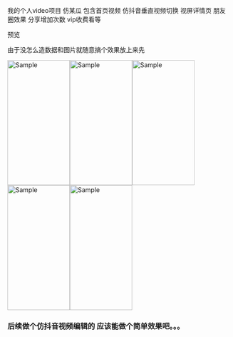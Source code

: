 我的个人video项目  仿某瓜  包含首页视频  仿抖音垂直视频切换   视屏详情页  朋友圈效果   分享增加次数  vip收费看等

预览  

由于没怎么造数据和图片就随意搞个效果放上来先




<img src="http://45.40.234.171:8088/wp-content/uploads/2020/06/QQ图片20200602172041.jpg" alt="Sample"  width="140" height="280"><img src="http://45.40.234.171:8088/wp-content/uploads/2020/06/QQ图片20200602172032.jpg" alt="Sample"  width="140" height="280"><img src="http://45.40.234.171:8088/wp-content/uploads/2020/06/QQ图片20200602172016.jpg" alt="Sample"  width="140" height="280"><img src="http://45.40.234.171:8088/wp-content/uploads/2020/06/QQ图片20200602171944.jpg" alt="Sample"  width="140" height="280"><img src="http://45.40.234.171:8088/wp-content/uploads/2020/06/QQ图片20200602172005.jpg" alt="Sample"  width="140" height="280">


###  后续做个仿抖音视频编辑的   应该能做个简单效果吧。。。  
